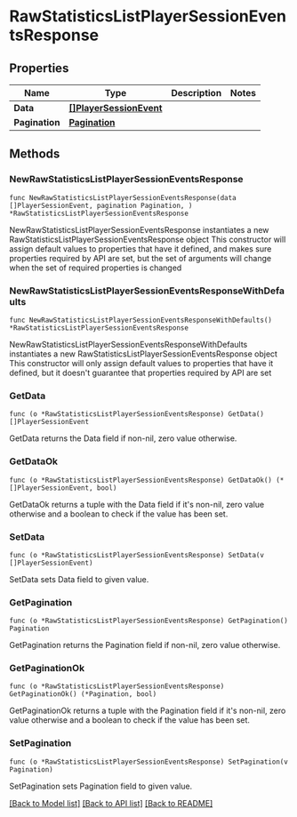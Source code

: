 # RawStatisticsListPlayerSessionEventsResponse

## Properties

Name | Type | Description | Notes
------------ | ------------- | ------------- | -------------
**Data** | [**[]PlayerSessionEvent**](PlayerSessionEvent.md) |  | 
**Pagination** | [**Pagination**](Pagination.md) |  | 

## Methods

### NewRawStatisticsListPlayerSessionEventsResponse

`func NewRawStatisticsListPlayerSessionEventsResponse(data []PlayerSessionEvent, pagination Pagination, ) *RawStatisticsListPlayerSessionEventsResponse`

NewRawStatisticsListPlayerSessionEventsResponse instantiates a new RawStatisticsListPlayerSessionEventsResponse object
This constructor will assign default values to properties that have it defined,
and makes sure properties required by API are set, but the set of arguments
will change when the set of required properties is changed

### NewRawStatisticsListPlayerSessionEventsResponseWithDefaults

`func NewRawStatisticsListPlayerSessionEventsResponseWithDefaults() *RawStatisticsListPlayerSessionEventsResponse`

NewRawStatisticsListPlayerSessionEventsResponseWithDefaults instantiates a new RawStatisticsListPlayerSessionEventsResponse object
This constructor will only assign default values to properties that have it defined,
but it doesn't guarantee that properties required by API are set

### GetData

`func (o *RawStatisticsListPlayerSessionEventsResponse) GetData() []PlayerSessionEvent`

GetData returns the Data field if non-nil, zero value otherwise.

### GetDataOk

`func (o *RawStatisticsListPlayerSessionEventsResponse) GetDataOk() (*[]PlayerSessionEvent, bool)`

GetDataOk returns a tuple with the Data field if it's non-nil, zero value otherwise
and a boolean to check if the value has been set.

### SetData

`func (o *RawStatisticsListPlayerSessionEventsResponse) SetData(v []PlayerSessionEvent)`

SetData sets Data field to given value.


### GetPagination

`func (o *RawStatisticsListPlayerSessionEventsResponse) GetPagination() Pagination`

GetPagination returns the Pagination field if non-nil, zero value otherwise.

### GetPaginationOk

`func (o *RawStatisticsListPlayerSessionEventsResponse) GetPaginationOk() (*Pagination, bool)`

GetPaginationOk returns a tuple with the Pagination field if it's non-nil, zero value otherwise
and a boolean to check if the value has been set.

### SetPagination

`func (o *RawStatisticsListPlayerSessionEventsResponse) SetPagination(v Pagination)`

SetPagination sets Pagination field to given value.



[[Back to Model list]](../README.md#documentation-for-models) [[Back to API list]](../README.md#documentation-for-api-endpoints) [[Back to README]](../README.md)


